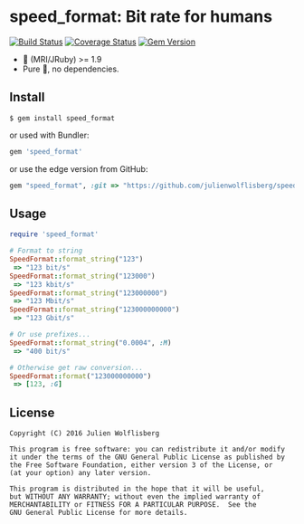 # speed_format: Bit rate for humans

[![Build Status](https://travis-ci.org/julienwolflisberg/speed_format.svg?branch=master)](https://travis-ci.org/julienwolflisberg/speed_format)
[![Coverage Status](https://coveralls.io/repos/github/julienwolflisberg/speed_format/badge.svg?branch=master)](https://coveralls.io/github/julienwolflisberg/speed_format?branch=master)
[![Gem Version](https://badge.fury.io/rb/speed_format.svg)](https://badge.fury.io/rb/speed_format)

- 💎 (MRI/JRuby) >= 1.9
- Pure 💎, no dependencies.

## Install

```shell
$ gem install speed_format
```

or used with Bundler:

```ruby
gem 'speed_format'
```

or use the edge version from GitHub:

```ruby
gem "speed_format", :git => "https://github.com/julienwolflisberg/speed_format.git"
```

## Usage

```ruby
require 'speed_format'

# Format to string
SpeedFormat::format_string("123")
 => "123 bit/s"
SpeedFormat::format_string("123000")
 => "123 kbit/s"
SpeedFormat::format_string("123000000")
 => "123 Mbit/s"
SpeedFormat::format_string("123000000000")
 => "123 Gbit/s"

# Or use prefixes...
SpeedFormat::format_string("0.0004", :M)
 => "400 bit/s"

# Otherwise get raw conversion...
SpeedFormat::format("123000000000")
 => [123, :G]
```

## License

```
Copyright (C) 2016 Julien Wolflisberg

This program is free software: you can redistribute it and/or modify
it under the terms of the GNU General Public License as published by
the Free Software Foundation, either version 3 of the License, or
(at your option) any later version.

This program is distributed in the hope that it will be useful,
but WITHOUT ANY WARRANTY; without even the implied warranty of
MERCHANTABILITY or FITNESS FOR A PARTICULAR PURPOSE.  See the
GNU General Public License for more details.
```
